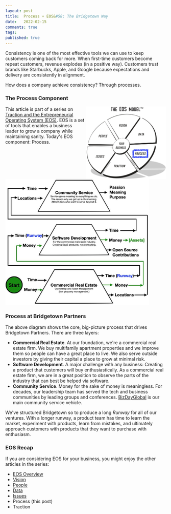 ```yaml
---
layout: post
title:  Process + EOS&#58; The Bridgetown Way
date:   2022-02-15
comments: true
tags: 
published: true
---
```


Consistency is one of the most effective tools we can use to keep customers coming back for more. When first-time customers become repeat customers, revenue explodes (in a positive way). Customers trust brands like Starbucks, Apple, and Google because expectations and delivery are consistently in alignment.

How does a company achieve consistency? Through processes.

### The Process Component

<a href="/blog/2022/02/15/process-plus-eos/"><img src="/images/EOS_Process.jpg" align="right" width="250" padding="10" alt="Process and the Entrepreneurial Operating System (EOS)" title="Process and the Entrepreneurial Operating System (EOS)" /></a>

This article is part of a series on [Traction and the Entrepreneurial Operating System (EOS)](/blog/2021/02/15/traction-entrepreneurial-operating-system-eos/). EOS is a set of tools that enables a business leader to grow a company while maintaining sanity. Today's EOS component: Process.

<!--more-->

<img src="/images/Bridgetown_Partners_business_plan.jpg" width="450" padding="10" alt="Bridgetown Partners Business Plan" title="Bridgetown Partners Business Plan" />

### Process at Bridgetown Partners

The above diagram shows the core, big-picture process that drives Bridgetown Partners. There are three layers:
* **Commercial Real Estate**. At our foundation, we're a commercial real estate firm. We buy multifamily apartment properties and we improve them so people can have a great place to live. We also serve outside investors by giving their capital a place to grow at minimal risk.
* **Software Development**. A major challenge with any business: Creating a product that customers will buy enthusiastically. As a commercial real estate firm, we are in a great position to observe the parts of the industry that can best be helped via software.
* **Community Service**. Money for the sake of money is meaningless. For decades, our leadership team has served the tech and business communities by leading groups and conferences. [BizDayGlobal](https://BizDayGlobal.com) is our main community service vehicle.

We've structured Bridgetown so to produce a long _Runway_ for all of our ventures. With a longer runway, a product team has time to learn the market, experiment with products, learn from mistakes, and ultimately approach customers with products that they want to purchase with enthusiasm.


 


### EOS Recap

If you are considering EOS for your business, you might enjoy the other articles in the series:

* [EOS Overview](/blog/2021/02/15/traction-entrepreneurial-operating-system-eos/)
* [Vision](/blog/2021/03/08/vision-and-eos/)
* [People](/blog/2021/04/08/people-and-eos/)
* [Data](/blog/2022/02/04/data-plus-eos/) 
* [Issues](/blog/2022/02/10/issues-plus-eos/)
* Process (this post)
* Traction


